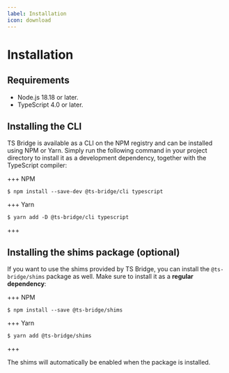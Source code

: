 ```yaml
---
label: Installation
icon: download
---
```


# Installation

## Requirements

- Node.js 18.18 or later.
- TypeScript 4.0 or later.

## Installing the CLI

TS Bridge is available as a CLI on the NPM registry and can be installed using
NPM or Yarn. Simply run the following command in your project directory to
install it as a development dependency, together with the TypeScript compiler:

+++ NPM

```shell
$ npm install --save-dev @ts-bridge/cli typescript
```

+++ Yarn

```shell
$ yarn add -D @ts-bridge/cli typescript
```

+++

## Installing the shims package (optional)

If you want to use the shims provided by TS Bridge, you can install the
`@ts-bridge/shims` package as well. Make sure to install it as a **regular
dependency**:

+++ NPM

```shell
$ npm install --save @ts-bridge/shims
```

+++ Yarn

```shell
$ yarn add @ts-bridge/shims
```

+++

The shims will automatically be enabled when the package is installed.
